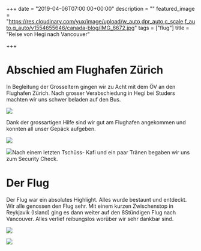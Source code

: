 +++
date = "2019-04-06T07:00:00+00:00"
description = ""
featured_image = "https://res.cloudinary.com/yux/image/upload/w_auto,dpr_auto,c_scale,f_auto,q_auto/v1554655646/canada-blog/IMG_6672.jpg"
tags = ["flug"]
title = "Reise von Hegi nach Vancouver"

+++
# Abschied am Flughafen Zürich

In Begleitung der Grosseltern gingen wir zu Acht mit dem ÖV an den Flughafen Zürich. Nach grosser Verabschiedung in Hegi bei Studers machten wir uns schwer beladen auf den Bus.

![](https://res.cloudinary.com/yux/image/upload/w_auto,dpr_auto,c_scale,f_auto,q_auto/v1554654481/canada-blog/IMG_0035.jpg)

Dank der grossartigen Hilfe sind wir gut am Flughafen angekommen und konnten all unser Gepäck aufgeben.

![](https://res.cloudinary.com/yux/image/upload/w_auto,dpr_auto,c_scale,f_auto,q_auto/v1554655211/canada-blog/IMG_0046.jpg)

![](https://res.cloudinary.com/yux/image/upload/w_auto,dpr_auto,c_scale,f_auto,q_auto/v1554654788/canada-blog/IMG_0010.jpg)Nach einem letzten Tschüss- Kafi und ein paar Tränen begaben wir uns zum Security Check.

# Der Flug

Der Flug war ein absolutes Highlight. Alles wurde bestaunt und entdeckt. Wir alle genossen den Flug sehr. Mit einem kurzen Zwischenstop in Reykjavik (Island) ging es dann weiter auf den 8Stündigen Flug nach Vancouver. Alles verlief reibungslos worüber wir sehr dankbar sind.

![](https://res.cloudinary.com/yux/image/upload/w_auto,dpr_auto,c_scale,f_auto,q_auto/v1554655991/canada-blog/IMG_6666.jpg)

![](https://res.cloudinary.com/yux/image/upload/w_auto,dpr_auto,c_scale,f_auto,q_auto/v1554619294/canada-blog/IMG_1354.jpg)